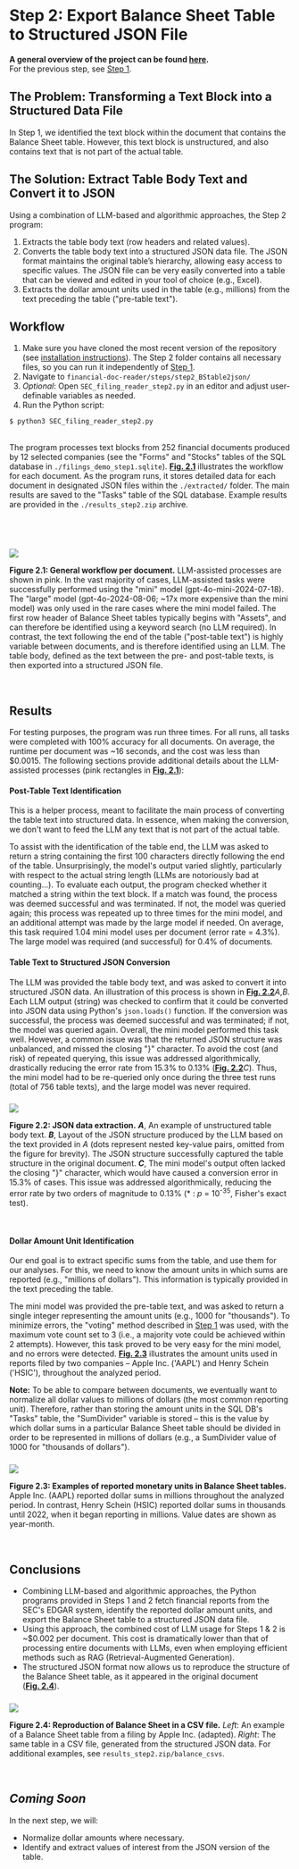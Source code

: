 # Step 2: Export Balance Sheet Table to Structured JSON File

**A general overview of the project can be found [here](https://github.com/ronihogri/financial-doc-reader/blob/main/README.md).**   
For the previous step, see [Step 1](https://github.com/ronihogri/financial-doc-reader/tree/main/steps/step1_find_BS_table). 


## The Problem: Transforming a Text Block into a Structured Data File
In Step 1, we identified the text block within the document that contains the Balance Sheet table. However, this text block is unstructured, and also contains text that is not part of the actual table.

## The Solution: Extract Table Body Text and Convert it to JSON

Using a combination of LLM-based and algorithmic approaches, the Step 2 program:

1. Extracts the table body text (row headers and related values).
2. Converts the table body text into a structured JSON data file. The JSON format maintains the original table’s hierarchy, allowing easy access to specific values. The JSON file can be very easily converted into a table that can be viewed and edited in your tool of choice (e.g., Excel). 
3. Extracts the dollar amount units used in the table (e.g., millions) from the text preceding the table ("pre-table text").

## Workflow

1. Make sure you have cloned the most recent version of the repository (see [installation instructions](https://github.com/ronihogri/S-P-500-Stocks-Analysis/blob/main/README.md#installation)). The Step 2 folder contains all necessary files, so you can run it independently of [Step 1](https://github.com/ronihogri/financial-doc-reader/tree/main/steps/step1_find_BS_table). 
2. Navigate to `financial-doc-reader/steps/step2_BStable2json/`
3. *Optional*: Open `SEC_filing_reader_step2.py` in an editor and adjust user-definable variables as needed.
4. Run the Python script:

```console
$ python3 SEC_filing_reader_step2.py
```
<br>
The program processes text blocks from 252 financial documents produced by 12 selected companies (see the "Forms" and "Stocks" tables of the SQL database in <code>./filings_demo_step1.sqlite</code>). <a href="#figure-2-1" style="white-space: nowrap; font-weight: bold;">Fig. 2.1</a> illustrates the workflow for each document. As the program runs, it stores detailed data for each document in designated JSON files within the <code>./extracted/</code> folder. The main results are saved to the "Tasks" table of the SQL database. Example results are provided in the <code>./results_step2.zip</code> archive. 

<br><br>

### <a id="figure-2-1"></a>
![](https://github.com/ronihogri/financial-doc-reader/blob/main/steps/step2_BStable2json/images/SEC_step2_general_workflow.png)

**Figure 2.1: General workflow per document.** LLM-assisted processes are shown in pink. In the vast majority of cases, LLM-assisted tasks were successfully performed using the "mini" model <span style="white-space: nowrap;">(gpt-4o-mini-2024-07-18)</span>. The "large" model <span style="white-space: nowrap;">(gpt-4o-2024-08-06;</span> \~17x more expensive than the mini model) was only used in the rare cases where the mini model failed. The first row header of Balance Sheet tables typically begins with "Assets", and can therefore be identified using a keyword search (no LLM required). In contrast, the text following the end of the table ("post-table text") is highly variable between documents, and is therefore identified using an LLM. The table body, defined as the text between the pre- and post-table texts, is then exported into a structured JSON file. 

<br>

## Results
For testing purposes, the program was run three times. For all runs, all tasks were completed with 100% accuracy for all documents. On average, the runtime per document was \~16 seconds, and the cost was less than $0.0015. The following sections provide additional details about the LLM-assisted processes (pink rectangles in <a href="#figure-2-1" style="white-space: nowrap; font-weight: bold;">Fig. 2.1</a>):

#### Post-Table Text Identification

This is a helper process, meant to facilitate the main process of converting the table text into structured data. In essence, when making the conversion, we don't want to feed the LLM any text that is not part of the actual table. 

To assist with the identification of the table end, the LLM was asked to return a string containing the first 100 characters directly following the end of the table. Unsurprisingly, the model's output varied slightly, particularly with respect to the actual string length (LLMs are notoriously bad at counting...). To evaluate each output, the program checked whether it matched a string within the text block. If a match was found, the process was deemed successful and was terminated. If not, the model was queried again; this process was repeated up to three times for the mini model, and an additional attempt was made by the large model if needed. On average, this task required <span style="white-space: nowrap;">1.04</span> mini model uses per document (error rate = <span style="white-space: nowrap;">4.3%</span>). The large model was required (and successful) for <span style="white-space: nowrap;">0.4%</span> of documents. 

#### Table Text to Structured JSON Conversion

The LLM was provided the table body text, and was asked to convert it into structured JSON data. An illustration of this process is shown in <a href="#figure-2-2" style="white-space: nowrap; font-weight: bold;">Fig. 2.2</a>*A*,*B*. Each LLM output (string) was checked to confirm that it could be converted into JSON data using Python's <span style="white-space: nowrap;"><code>json.loads()</code></span> function. If the conversion was successful, the process was deemed successful and was terminated; if not, the model was queried again. Overall, the mini model performed this task well. However, a common issue was that the returned JSON structure was unbalanced, and missed the closing "\}" character. To avoid the cost (and risk) of repeated querying, this issue was addressed algorithmically, drastically reducing the error rate from <span style="white-space: nowrap;">15.3%</span> to <span style="white-space: nowrap;">0.13%</span> (<a href="#figure-2-2" style="white-space: nowrap; font-weight: bold;">Fig. 2.2</a>*C*). Thus, the mini model had to be re-queried only once during the three test runs (total of 756 table texts), and the large model was never required. 

### <a id="figure-2-2"></a>
![](https://github.com/ronihogri/financial-doc-reader/blob/main/steps/step2_BStable2json/images/json_table_results.png)

**Figure 2.2: JSON data extraction.** ***A***, An example of unstructured table body text. ***B***, Layout of the JSON structure produced by the LLM based on the text provided in *A* (dots represent nested key-value pairs, omitted from the figure for brevity). The JSON structure successfully captured the table structure in the original document. ***C***, The mini model's output often lacked the closing "\}" character, which would have caused a conversion error in 15.3% of cases. This issue was addressed algorithmically, reducing the error rate by two orders of magnitude to 0.13% <span style="white-space: nowrap;">(\* : *p* =</span> 10<sup>-35</sup>, Fisher's exact test).

<br>

#### Dollar Amount Unit Identification

Our end goal is to extract specific sums from the table, and use them for our analyses. For this, we need to know the amount units in which sums are reported (e.g., "millions of dollars"). This information is typically provided in the text preceding the table. 

The mini model was provided the pre-table text, and was asked to return a single integer representing the amount units (e.g., 1000 for "thousands"). To minimize errors, the "voting" method described in <span style="white-space: nowrap;"><a href="https://github.com/ronihogri/financial-doc-reader/blob/main/steps/step1_find_BS_table/README.md">Step 1</a></span> was used, with the maximum vote count set to 3 (i.e., a majority vote could be achieved within 2 attempts). However, this task proved to be very easy for the mini model, and no errors were detected. <a href="#figure-2-3" style="white-space: nowrap; font-weight: bold;">Fig. 2.3</a> illustrates the amount units used in reports filed by two companies &ndash; Apple Inc. ('AAPL') and Henry Schein ('HSIC'), throughout the analyzed period. 

**Note:** To be able to compare between documents, we eventually want to normalize all dollar values to millions of dollars (the most common reporting unit). Therefore, rather than storing the amount units in the SQL DB's "Tasks" table, the "SumDivider" variable is stored &ndash; this is the value by which dollar sums in a particular Balance Sheet table should be divided in order to be represented in millions of dollars (e.g., a SumDivider value of 1000 for "thousands of dollars").

### <a id="figure-2-3"></a>
![](https://github.com/ronihogri/financial-doc-reader/blob/main/steps/step2_BStable2json/images/reported_units_aapl_hsic.png)

**Figure 2.3: Examples of reported monetary units in Balance Sheet tables.** Apple Inc. (AAPL) reported dollar sums in millions throughout the analyzed period. In contrast, Henry Schein (HSIC) reported dollar sums in thousands until 2022, when it began reporting in millions. Value dates are shown as year-month.

<br>


## Conclusions

- Combining LLM-based and algorithmic approaches, the Python programs provided in Steps 1 and 2 fetch financial reports from the SEC's EDGAR system, identify the reported dollar amount units, and export the Balance Sheet table to a structured JSON data file. 
- Using this approach, the combined cost of LLM usage for Steps 1 & 2 is \~$0.002 per document. This cost is dramatically lower than that of processing entire documents with LLMs, even when employing efficient methods such as RAG (Retrieval-Augmented Generation).
- The structured JSON format now allows us to reproduce the structure of the Balance Sheet table, as it appeared in the original document (<a href="#figure-2-4" style="white-space: nowrap; font-weight: bold;">Fig. 2.4</a>). 

### <a id="figure-2-4"></a>
![](https://github.com/ronihogri/financial-doc-reader/blob/main/steps/step2_BStable2json/images/example_form10_webpageVScsv_ha.png)

**Figure 2.4: Reproduction of Balance Sheet in a CSV file.** *Left*: An example of a Balance Sheet table from a filing by Apple Inc. (adapted). *Right*: The same table in a CSV file, generated from the structured JSON data. For additional examples, see `results_step2.zip/balance_csvs`.

<br>
 
## *Coming Soon*
In the next step, we will:
- Normalize dollar amounts where necessary.
- Identify and extract values of interest from the JSON version of the table. 
